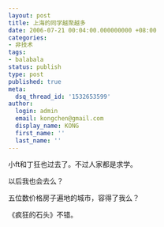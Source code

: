 ```yaml
---
layout: post
title: 上海的同学越聚越多
date: 2006-07-21 00:04:00.000000000 +08:00
categories:
- 非技术
tags:
- balabala
status: publish
type: post
published: true
meta:
  dsq_thread_id: '1532653599'
author:
  login: admin
  email: kongchen@gmail.com
  display_name: KONG
  first_name: ''
  last_name: ''
---
```

小ft和丁狂也过去了。不过人家都是求学。

以后我也会去么？

五位数价格房子遍地的城市，容得了我么？

《疯狂的石头》不错。